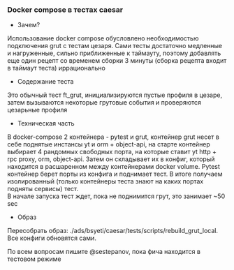 ### Docker compose в тестах caesar

* Зачем?

Использование docker compose обусловлено необходимостью подключения grut с тестам цезаря. Сами тесты достаточно медленные и  нагруженные, сильно приближенные к  таймауту, поэтому добавлять еще один рецепт со временем сборки 3 минуты (сборка рецепта входит в таймаут теста) иррационально

* Содержание теста

Это обычный тест ft_grut, инициализируются пустые профиля в цезаре, затем вызываются некоторые грутовые события и проверяются цезарьные профиля

* Техническая часть

В docker-compose 2 контейнера - pytest и grut, контейнер grut несет в себе поднятые инстансы yt и orm + object-api, на старте контейнер выбирает 4 рандомных свободных порта, на которые ставит yt http + rpc proxy, orm, object-api. Затем он складывает их в конфиг, который находится в расшаренном между контейнерами docker volume. Pytest контейнер берет порты из конфига и поднимает тест. В итоге получаем изолированный (только контейнеры теста знают на каких портах подняты сервисы) тест.   
В начале запуска тест ждет, пока не поднимится грут, это занимает ~50 sec

* Образ

Пересобрать образ: ./ads/bsyeti/caesar/tests/scripts/rebuild_grut_local.
Все конфиги обновятся сами.

По всем вопросам пишите @sestepanov, пока фича находится в тестовом режиме
